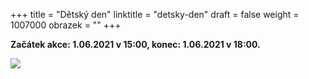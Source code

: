 +++
title = "Dětský den"
linktitle = "detsky-den"
draft = false
weight = 1007000
obrazek = ""
+++

**Začátek akce: 1.06.2021 v 15:00, konec: 1.06.2021 v 18:00.**

![](/assets/media/22404189_m.jpg)
